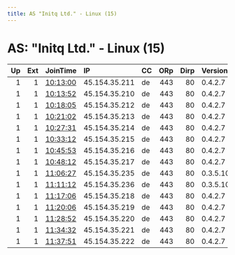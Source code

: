 ```yaml
---
title: AS "Initq Ltd." - Linux (15)
---
```


# AS: "Initq Ltd." - Linux (15)

|   Up |   Ext | JoinTime                                                                                            | IP            | CC   |   ORp |   Dirp | Version   | Contact              | Nickname       |   eFamMembers |
|-----:|------:|:----------------------------------------------------------------------------------------------------|:--------------|:-----|------:|-------:|:----------|:---------------------|:---------------|--------------:|
|    1 |     1 | [10:13:00](https://metrics.torproject.org/rs.html#details/7E064E894EF4876B9DF2C4BE1B784F91E194F3B4) | 45.154.35.211 | de   |   443 |     80 | 0.4.2.7   | info@onionclowns.org | Albiorix       |             1 |
|    1 |     1 | [10:13:52](https://metrics.torproject.org/rs.html#details/79F8EB3B5A381C7290F1F94D22F97B6F7FD1BCCD) | 45.154.35.210 | de   |   443 |     80 | 0.4.2.7   | info@onionclowns.org | Neptune        |             1 |
|    1 |     1 | [10:18:05](https://metrics.torproject.org/rs.html#details/4C9AF18ACCED8B09C813AA0EDEC1B3548D5701BE) | 45.154.35.212 | de   |   443 |     80 | 0.4.2.7   | info@onionclowns.org | Sycorax        |             1 |
|    1 |     1 | [10:21:02](https://metrics.torproject.org/rs.html#details/6EE035CE01320E4A5A8C0DA72ACF1E1BF3529927) | 45.154.35.213 | de   |   443 |     80 | 0.4.2.7   | info@onionclowns.org | Proteus        |             1 |
|    1 |     1 | [10:27:31](https://metrics.torproject.org/rs.html#details/C02DEF705C3DC2155BCB0E24DFD1B9D0ED0FF507) | 45.154.35.214 | de   |   443 |     80 | 0.4.2.7   | info@onionclowns.org | Galatea        |             1 |
|    1 |     1 | [10:33:12](https://metrics.torproject.org/rs.html#details/B11F6ACD446EF6ADAA241F07BC6545E33EB15C3D) | 45.154.35.215 | de   |   443 |     80 | 0.4.2.7   | info@onionclowns.org | Ophelia        |             1 |
|    1 |     1 | [10:45:53](https://metrics.torproject.org/rs.html#details/802D2B1B87E3561D971AFD9619CB8F0C257DDDD3) | 45.154.35.216 | de   |   443 |     80 | 0.4.2.7   | info@onionclowns.org | Rosalind       |             1 |
|    1 |     1 | [10:48:12](https://metrics.torproject.org/rs.html#details/DF3D6CBDF643522830C80FAB1039878A468490D7) | 45.154.35.217 | de   |   443 |     80 | 0.4.2.7   | info@onionclowns.org | Thalassa       |             1 |
|    1 |     1 | [11:06:27](https://metrics.torproject.org/rs.html#details/E9DCF81160566DECE5D4FDCFE2DAC2BE81B543EE) | 45.154.35.235 | de   |   443 |     80 | 0.3.5.10  | nope.lol             | WhoStoleMyGoat |             1 |
|    1 |     1 | [11:11:12](https://metrics.torproject.org/rs.html#details/9D2807BA2ABEC93EA7574F04827CC00402A6C92B) | 45.154.35.236 | de   |   443 |     80 | 0.3.5.10  | virgin.for.life.lol  | buyhighselllow |             1 |
|    1 |     1 | [11:17:06](https://metrics.torproject.org/rs.html#details/223BD1569D8AA1134F49B65C65F778892CCF55C4) | 45.154.35.218 | de   |   443 |     80 | 0.4.2.7   | info@onionclowns.org | Exodus         |             1 |
|    1 |     1 | [11:20:06](https://metrics.torproject.org/rs.html#details/36CF8DD24F352538F6E20C37E2B2F108975201B9) | 45.154.35.219 | de   |   443 |     80 | 0.4.2.7   | info@onionclowns.org | Leviticus      |             1 |
|    1 |     1 | [11:28:52](https://metrics.torproject.org/rs.html#details/39BA70B6AA85830F56E57D7A9441C96B77EE4A6C) | 45.154.35.220 | de   |   443 |     80 | 0.4.2.7   | info@onionclowns.org | Unknown        |             1 |
|    1 |     1 | [11:34:32](https://metrics.torproject.org/rs.html#details/4CDF3B6F7ABF790E5EB393539952A9A2F2CAA43A) | 45.154.35.221 | de   |   443 |     80 | 0.4.2.7   | info@onionclowns.org | neizvestno     |             1 |
|    1 |     1 | [11:37:51](https://metrics.torproject.org/rs.html#details/F6710675B0A2F15700FB6638B156F3191920810F) | 45.154.35.222 | de   |   443 |     80 | 0.4.2.7   | info@onionclowns.org | ONIONCLOWNS    |             1 |
